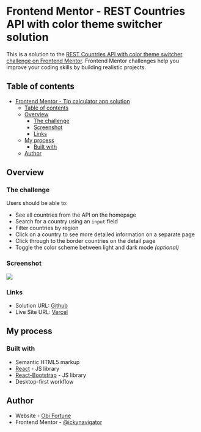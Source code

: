 # Frontend Mentor - REST Countries API with color theme switcher solution

This is a solution to the [REST Countries API with color theme switcher challenge on Frontend Mentor](https://www.frontendmentor.io/challenges/rest-countries-api-with-color-theme-switcher-5cacc469fec04111f7b848ca). Frontend Mentor challenges help you improve your coding skills by building realistic projects.

## Table of contents

- [Frontend Mentor - Tip calculator app solution](#frontend-mentor---tip-calculator-app-solution)
  - [Table of contents](#table-of-contents)
  - [Overview](#overview)
    - [The challenge](#the-challenge)
    - [Screenshot](#screenshot)
    - [Links](#links)
  - [My process](#my-process)
    - [Built with](#built-with)
  - [Author](#author)

## Overview

### The challenge

Users should be able to:

- See all countries from the API on the homepage
- Search for a country using an `input` field
- Filter countries by region
- Click on a country to see more detailed information on a separate page
- Click through to the border countries on the detail page
- Toggle the color scheme between light and dark mode _(optional)_

### Screenshot

![](./screenshot.png)

### Links

- Solution URL: [Github](https://github.com/ickynavigator/fm-rest-countries-api)
- Live Site URL: [Vercel](https://ickynavigator.github.io/fm-tip-calculator-app/)

## My process

### Built with

- Semantic HTML5 markup
- [React](https://reactjs.org/) - JS library
- [React-Bootstrap](https://react-bootstrap.github.io) - JS library
- Desktop-first workflow

## Author

- Website - [Obi Fortune](https://www.obifortune.tech)
- Frontend Mentor - [@ickynavigator](https://www.frontendmentor.io/profile/ickynavigator)
<!-- - Twitter - [@obifortunebleh](https://www.twitter.com/obifortunebleh) -->
